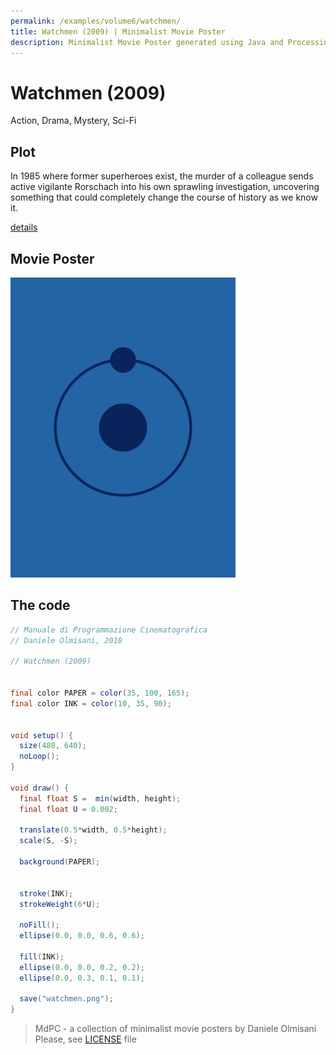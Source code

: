 ```yaml
---
permalink: /examples/volume6/watchmen/
title: Watchmen (2009) | Minimalist Movie Poster
description: Minimalist Movie Poster generated using Java and Processing.
---
```


# Watchmen (2009)

Action, Drama, Mystery, Sci-Fi

## Plot
In 1985 where former superheroes exist, the murder of a colleague sends active vigilante Rorschach into his own sprawling investigation, uncovering something that could completely change the course of history as we know it.

[details](https://www.imdb.com/title/tt0409459/)

## Movie Poster
<img src="watchmen.png"  width="360px" title="Watchmen">


## The code
```java
// Manuale di Programmazione Cinematografica
// Daniele Olmisani, 2018

// Watchmen (2009)


final color PAPER = color(35, 100, 165);
final color INK = color(10, 35, 90);


void setup() {
  size(480, 640);
  noLoop();
}

void draw() {
  final float S =  min(width, height);
  final float U = 0.002;
  
  translate(0.5*width, 0.5*height);
  scale(S, -S);
  
  background(PAPER);

  
  stroke(INK);
  strokeWeight(6*U);
  
  noFill();
  ellipse(0.0, 0.0, 0.6, 0.6);
  
  fill(INK);
  ellipse(0.0, 0.0, 0.2, 0.2);
  ellipse(0.0, 0.3, 0.1, 0.1);
  
  save("watchmen.png");
}

```

> MdPC - a collection of minimalist movie posters
> by Daniele Olmisani
> Please, see [LICENSE](../../../LICENSE) file
